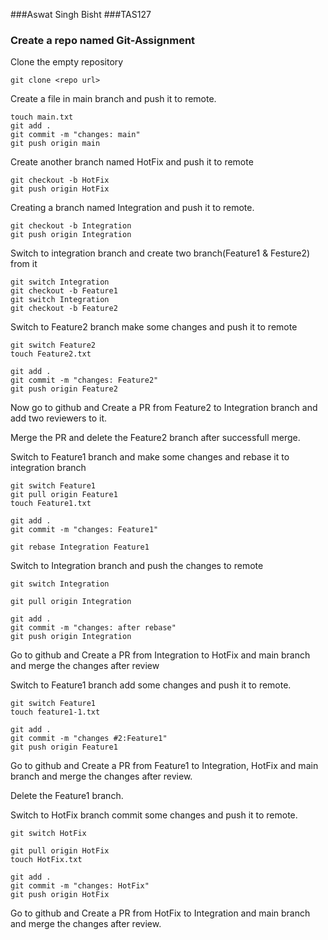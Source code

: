 ###Aswat Singh Bisht
###TAS127
### Create a repo named Git-Assignment

Clone the empty repository

```
git clone <repo url>
```

Create a file in main branch and push it to remote.

```
touch main.txt
git add .
git commit -m "changes: main"
git push origin main
```

Create another branch named HotFix and push it to remote

```
git checkout -b HotFix
git push origin HotFix
```

Creating a branch named Integration and push it to remote.

```
git checkout -b Integration
git push origin Integration
```

Switch to integration branch and create two branch(Feature1 & Festure2) from it

```
git switch Integration
git checkout -b Feature1
git switch Integration
git checkout -b Feature2
```

Switch to Feature2 branch make some changes and push it to remote

```
git switch Feature2
touch Feature2.txt

git add .
git commit -m "changes: Feature2"
git push origin Feature2
```

Now go to github and Create a PR from Feature2 to Integration branch and add two reviewers to it.

Merge the PR and delete the Feature2 branch after successfull merge.

Switch to Feature1 branch and make some changes and rebase it to integration branch

```
git switch Feature1
git pull origin Feature1
touch Feature1.txt

git add .
git commit -m "changes: Feature1"

git rebase Integration Feature1
```

Switch to Integration branch and push the changes to remote

```
git switch Integration

git pull origin Integration

git add .
git commit -m "changes: after rebase"
git push origin Integration
```

Go to github and Create a PR from Integration to HotFix and main branch and merge the changes after review

Switch to Feature1 branch add some changes and push it to remote.

```
git switch Feature1
touch feature1-1.txt

git add .
git commit -m "changes #2:Feature1"
git push origin Feature1
```
Go to github and Create a PR from Feature1 to Integration, HotFix and main branch and merge the changes after review.

Delete the Feature1 branch.

Switch to HotFix branch commit some changes and push it to remote.

```
git switch HotFix

git pull origin HotFix
touch HotFix.txt

git add .
git commit -m "changes: HotFix"
git push origin HotFix
```

Go to github and Create a PR from HotFix to Integration and main branch and merge the changes after review.